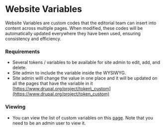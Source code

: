 # Website Variables

Website Variables are custom codes that the editorial team can insert into content across multiple pages. When modified, these codes will be automatically updated everywhere they have been used, ensuring consistency and efficiency.

### Requirements

* Several tokens / variables to be available for site admin to edit, add, and delete.
* Site admin to include the variable inside the WYSIWYG.
* Site admin willl change the value in one place and it will be updated on all the pages that have the variable in it[ ](https://www.drupal.org/project/token_custom)[https://www.drupal.org/project/token\_custom](https://www.drupal.org/project/token_custom)

### Viewing

* You can view the list of custom variables on this [page](https://www.unhcr.org/admin/structure/token-custom). Note that you need to be an admin user to view it.
